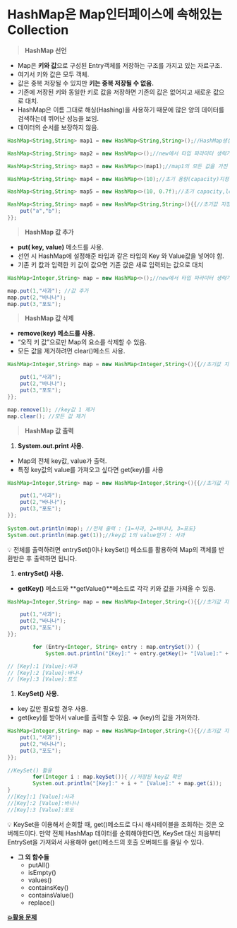 # HashMap은 Map인터페이스에 속해있는 Collection


> **HashMap 선언**
> 
- Map은 **키와 값**으로 구성된 Entry객체를 저장하는 구조를 가지고 있는 자료구조.
- 여기서 키와 값은 모두 객체.
- 값은 중복 저장될 수 있지만 **키는 중복 저장될 수 없음.**
- 기존에 저장된 키와 동일한 키로 값을 저장하면 기존의 값은 없어지고 새로운 값으로 대치.
- HashMap은 이름 그대로 해싱(Hashing)을 사용하기 때문에 많은 양의 데이터를 검색하는데
뛰어난 성능을 보임.
- 데이터의 순서를 보장하지 않음.

```java
HashMap<String,String> map1 = new HashMap<String,String>();//HashMap생성

HashMap<String,String> map2 = new HashMap<>();//new에서 타입 파라미터 생략가능

HashMap<String,String> map3 = new HashMap<>(map1);//map1의 모든 값을 가진 HashMap생성

HashMap<String,String> map4 = new HashMap<>(10);//초기 용량(capacity)지정

HashMap<String,String> map5 = new HashMap<>(10, 0.7f);//초기 capacity,load factor지정

HashMap<String,String> map6 = new HashMap<String,String>(){{//초기값 지정
    put("a","b");
}};
```

> **HashMap 값 추가**
> 
- **put( key, value)** 메소드를 사용.
- 선언 시 HashMap에 설정해준 타입과 같은 타입의 Key 와 Value값을 넣어야 함.
- 기존 키 캆과 입력한 키 값이 값으면 기존 값은 새로 입력되는 값으로 대치

```java
HashMap<Integer,String> map = new HashMap<>();//new에서 타입 파라미터 생략가능

map.put(1,"사과"); //값 추가
map.put(2,"바나나");
map.put(3,"포도");
```

> **HashMap 값 삭제**
> 
- **remove(key) 메소드를 사용.**
- “오직 키 값”으로만 Map의 요소를 삭제할 수 있음.
- 모든 값을 제거하려먼 clear()메소드 사용.

```java
HashMap<Integer,String> map = new HashMap<Integer,String>(){{//초기값 지정

    put(1,"사과");
    put(2,"바나나");
    put(3,"포도");
}};

map.remove(1); //key값 1 제거
map.clear(); //모든 값 제거
```

> **HashMap 값 출력**
> 

1. **System.out.print 사용.**
- Map의 전체 key값, value가 출력.
- 특정 key값의 value를 가져오고 싶다면 get(key)를 사용

```java
HashMap<Integer,String> map = new HashMap<Integer,String>(){{//초기값 지정

    put(1,"사과");
    put(2,"바나나");
    put(3,"포도");
}};
		
System.out.println(map); //전체 출력 : {1=사과, 2=바나나, 3=포도}
System.out.println(map.get(1));//key값 1의 value얻기 : 사과
```

<aside>
💡 전체를 출력하려면 entrySet()이나 keySet() 메소드를 활용하여 Map의 객체를 반환받은 후 출력하면 됩니다.

</aside>

1. **entrySet() 사용.**
- **getKey()** 메소드와 **getValue()**메소드로 각각 키와 값을 가져올 수 있음.

```java
HashMap<Integer,String> map = new HashMap<Integer,String>(){{//초기값 지정

    put(1,"사과");
    put(2,"바나나");
    put(3,"포도");
}};

		for (Entry<Integer, String> entry : map.entrySet()) {
			System.out.println("[Key]:" + entry.getKey()+ "[Value]:" + entry.getValue());

// [Key]:1 [Value]:사과
// [Key]:2 [Value]:바나나
// [Key]:3 [Value]:포도
```

1. **KeySet() 사용.**
- key 값만 필요할 경우 사용.
- get(key)를 받아서 value를 출력할 수 있음. ⇒ (key)의 값을 가져와라.

```java
HashMap<Integer,String> map = new HashMap<Integer,String>(){{//초기값 지정
    put(1,"사과");
    put(2,"바나나");
    put(3,"포도");
}};
		
//KeySet() 활용
		for(Integer i : map.keySet()){ //저장된 key값 확인
	    System.out.println("[Key]:" + i + " [Value]:" + map.get(i));
}
//[Key]:1 [Value]:사과
//[Key]:2 [Value]:바나나
//[Key]:3 [Value]:포도
```

<aside>
💡 KeySet을 이용해서 순회할 때, get()메소드로 다시 해시테이블을 조회하는 것은 오버헤드이다.
만약 전체 HashMap 데이터를 순회해야한다면, 
KeySet 대신 처음부터 EntrySet을 가져와서 사용해야 get()메소드의 호출 오버헤드를 줄일 수 있다.

</aside>

- **그 외 함수들**
    - putAll()
    - isEmpty()
    - values()
    - containsKey()
    - containsValue()
    - replace()
    

 **[💥활용 문제](https://www.notion.so/22-05-14-713a3a81ff754a7ab2def08e1ba83f80)**
